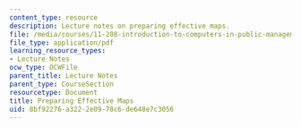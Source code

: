 ```yaml
---
content_type: resource
description: Lecture notes on preparing effective maps.
file: /media/courses/11-208-introduction-to-computers-in-public-management-ii-january-iap-2002/8bf92276a3222e0978c6de648e7c3056_lect8.pdf
file_type: application/pdf
learning_resource_types:
- Lecture Notes
ocw_type: OCWFile
parent_title: Lecture Notes
parent_type: CourseSection
resourcetype: Document
title: Preparing Effective Maps
uid: 8bf92276-a322-2e09-78c6-de648e7c3056
---
```


